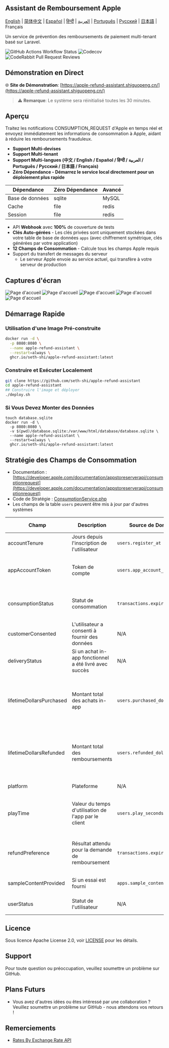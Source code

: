 
## Assistant de Remboursement Apple

[English](./README.md) | [简体中文](./README.zh.md) | [Español](./README.es.md) | [हिन्दी](./README.hi.md) | [العربية](./README.ar.md) | [Português](./README.pt.md) | [Русский](./README.ru.md) | [日本語](./README.ja.md) | Français

Un service de prévention des remboursements de paiement multi-tenant basé sur Laravel.

![GitHub Actions Workflow Status](https://img.shields.io/github/actions/workflow/status/seth-shi/apple-refund-assistant/laravel.yml)
![Codecov](https://img.shields.io/codecov/c/github/seth-shi/apple-refund-assistant)
![CodeRabbit Pull Request Reviews](https://img.shields.io/coderabbit/prs/github/seth-shi/apple-refund-assistant?utm_source=oss&utm_medium=github&utm_campaign=seth-shi%2Fapple-refund-assistant&labelColor=171717&color=FF570A&link=https%3A%2F%2Fcoderabbit.ai&label=CodeRabbit+Reviews)

## Démonstration en Direct

🌐 **Site de Démonstration**: [https://apple-refund-assistant.shiguopeng.cn/](https://apple-refund-assistant.shiguopeng.cn/)

> ⚠️ **Remarque**: Le système sera réinitialisé toutes les 30 minutes.

## Aperçu

Traitez les notifications CONSUMPTION_REQUEST d'Apple en temps réel et envoyez immédiatement les informations de consommation à Apple, aidant à réduire les remboursements frauduleux.


- **Support Multi-devises**
- **Support Multi-tenant**
- **Support Multi-langues (中文 / English / Español / हिन्दी / العربية / Português / Русский / 日本語 / Français)**
- **Zéro Dépendance - Démarrez le service local directement pour un déploiement plus rapide**

| Dépendance | Zéro Dépendance |  Avancé   |
|-----|--|-----|
|  Base de données   | sqlite | MySQL |
|  Cache   | file | redis  |
|   Session | file |  redis   |
- API **Webhook** avec **100%** de couverture de tests
- **Clés Auto-gérées** - Les clés privées sont uniquement stockées dans votre table de base de données `apps` (avec chiffrement symétrique, clés générées par votre application)
- **12 Champs de Consommation** - Calcule tous les champs Apple requis
- Support du transfert de messages du serveur
  - Le serveur Apple envoie au service actuel, qui transfère à votre serveur de production

 
## Captures d'écran
![Page d'accueil](assets/0.png)
![Page d'accueil](assets/1.png)
![Page d'accueil](assets/2.png)
![Page d'accueil](assets/3.png)
![Page d'accueil](assets/4.png)


## Démarrage Rapide
### Utilisation d'une Image Pré-construite
```bash
docker run -d \
  -p 8080:8080 \
  --name apple-refund-assistant \
  --restart=always \
  ghcr.io/seth-shi/apple-refund-assistant:latest
```


### Construire et Exécuter Localement
```bash
git clone https://github.com/seth-shi/apple-refund-assistant
cd apple-refund-assistant
## Construire l'image et déployer
./deploy.sh
```

### Si Vous Devez Monter des Données
```
touch database.sqlite
docker run -d \
  -p 8080:8080 \
  -v $(pwd)/database.sqlite:/var/www/html/database/database.sqlite \
  --name apple-refund-assistant \
  --restart=always \
  ghcr.io/seth-shi/apple-refund-assistant:latest
```

## Stratégie des Champs de Consommation
* Documentation : [https://developer.apple.com/documentation/appstoreserverapi/consumptionrequest](https://developer.apple.com/documentation/appstoreserverapi/consumptionrequest)
* Code de Stratégie : [ConsumptionService.php](./app/Services/ConsumptionService.php) 
* Les champs de la table `users` peuvent être mis à jour par d'autres systèmes

| Champ                       | Description                | Source de Données                          | Règle de Calcul                                                                                           |
|--------------------------|-------------------|--------------------------------|------------------------------------------------------------------------------------------------|
| accountTenure            | Jours depuis l'inscription de l'utilisateur            | `users.register_at`            | Temps actuel moins temps d'inscription                                                                                     |
| appAccountToken          | Token de compte          | `users.app_account_token`      | [Doit être transmis lorsque le client crée la commande](https://developer.apple.com/documentation/StoreKit/Transaction/appAccountToken) |
| consumptionStatus        | Statut de consommation              | `transactions.expiration_date` | Comparer avec le temps actuel, retourner consommé si expiré                                                                              |
| customerConsented        | L'utilisateur a consenti à fournir des données          | N/A                              | Codé en dur `true`                                                                                       |
| deliveryStatus           | Si un achat in-app fonctionnel a été livré avec succès | N/A                              | Codé en dur `0` (livraison normale)                                                                                    |
| lifetimeDollarsPurchased | Montant total des achats in-app             | `users.purchased_dollars`      | Accumulé en fonction des événements de transaction Apple, ou vous pouvez accumuler manuellement                                                                        |
| lifetimeDollarsRefunded  | Montant total des remboursements             | `users.refunded_dollars`       | Accumulé en fonction des événements de remboursement Apple, ou vous pouvez accumuler manuellement                                                                        |
| platform                 | Plateforme                | N/A                              | Codé en dur `1` (apple)                                                                                   |
| playTime                 | Valeur du temps d'utilisation de l'app par le client        | `users.play_seconds`           | Votre système doit prendre en charge la mise à jour de ce champ, sinon c'est `0`                                                                          |
| refundPreference         | Résultat attendu pour la demande de remboursement         | `transactions.expiration_date` | Comparer avec le temps actuel, préférer rejeter le remboursement si expiré                                                                             |
| sampleContentProvided    | Si un essai est fourni            | `apps.sample_content_provided` | Configurer lors de la création de l'app                                                                                      |
| userStatus               | Statut de l'utilisateur              | N/A                              | Codé en dur `1` (utilisateur normal)                                                                                   |



## Licence

Sous licence Apache License 2.0, voir [LICENSE](./LICENSE) pour les détails.

## Support

Pour toute question ou préoccupation, veuillez soumettre un problème sur GitHub.

## Plans Futurs
- Vous avez d'autres idées ou êtes intéressé par une collaboration ? Veuillez soumettre un problème sur GitHub - nous attendons vos retours !

## Remerciements
* [Rates By Exchange Rate API](https://www.exchangerate-api.com)

